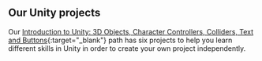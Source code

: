 ## Our Unity projects

Our [Introduction to Unity: 3D Objects, Character Controllers, Colliders, Text and Buttons](https://projects.raspberrypi.org/en/pathways/unity-intro){:target="_blank"} path has six projects to help you learn different skills in Unity in order to create your own project independently. 
